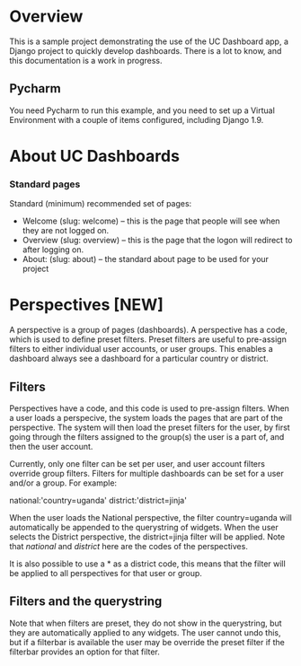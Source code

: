 # Overview

This is a sample project demonstrating the use of the UC Dashboard app,
a Django project to quickly develop dashboards. There is a lot to know, and
this documentation is a work in progress.

## Pycharm

You need Pycharm to run this example, and you need to set up a Virtual
Environment with a couple of items configured, including Django 1.9.

# About UC Dashboards

### Standard pages
Standard (minimum) recommended set of pages:
* Welcome (slug: welcome) – this is the page that people will see when
they are not logged on.
* Overview (slug: overview) – this is the page that the logon will redirect
to after logging on.
* About: (slug: about) – the standard about page to be used for your project

# Perspectives [NEW]
A perspective is a group of pages (dashboards). A perspective has a code, 
which is used to define preset filters. Preset filters are useful to pre-assign
filters to either individual user accounts, or user groups. This enables
a dashboard always see a dashboard for a particular country or district.

## Filters
Perspectives have a code, and this code is used to pre-assign filters. When a
user loads a perspecive, the system loads the pages that are part of the perspective. 
The system will then load the preset filters for the user, by first going
through the filters assigned to the group(s) the user is a part of, and
then the user account.

Currently, only one filter can be set per user, and user account filters
override group filters. Filters for multiple dashboards can be set for
a user and/or a group. For example:

national:'country=uganda'
district:'district=jinja'

When the user loads the National perspective, the filter country=uganda will
automatically be appended to the querystring of widgets. When the user
selects the District perspective, the district=jinja filter will be
applied. Note that _national_ and _district_ here are the codes of the
perspectives.

It is also possible to use a * as a district code, this means that
the filter will be applied to all perspectives for that user or group.


## Filters and the querystring
Note that when filters are preset, they do not show in the querystring,
but they are automatically applied to any widgets. The user cannot undo this,
but if a filterbar is available the user may be override the preset
filter if the filterbar provides an option for that filter.









